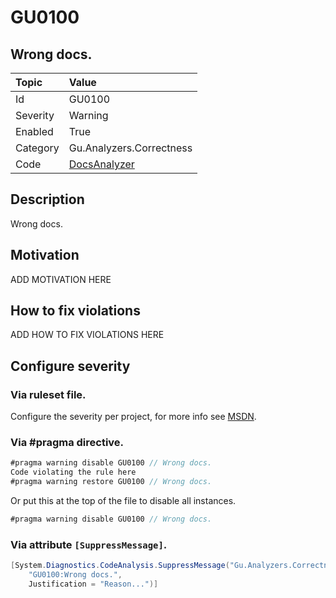 # GU0100
## Wrong docs.

| Topic    | Value
| :--      | :--
| Id       | GU0100
| Severity | Warning
| Enabled  | True
| Category | Gu.Analyzers.Correctness
| Code     | [DocsAnalyzer](https://github.com/DotNetAnalyzers/Gu.Analyzers/blob/master/Gu.Analyzers/Analyzers/DocsAnalyzer.cs)


## Description

Wrong docs.

## Motivation

ADD MOTIVATION HERE

## How to fix violations

ADD HOW TO FIX VIOLATIONS HERE

<!-- start generated config severity -->
## Configure severity

### Via ruleset file.

Configure the severity per project, for more info see [MSDN](https://msdn.microsoft.com/en-us/library/dd264949.aspx).

### Via #pragma directive.
```C#
#pragma warning disable GU0100 // Wrong docs.
Code violating the rule here
#pragma warning restore GU0100 // Wrong docs.
```

Or put this at the top of the file to disable all instances.
```C#
#pragma warning disable GU0100 // Wrong docs.
```

### Via attribute `[SuppressMessage]`.

```C#
[System.Diagnostics.CodeAnalysis.SuppressMessage("Gu.Analyzers.Correctness", 
    "GU0100:Wrong docs.", 
    Justification = "Reason...")]
```
<!-- end generated config severity -->